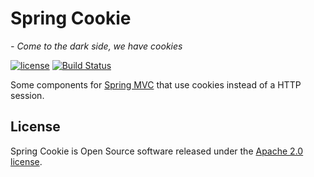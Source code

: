 # Spring Cookie
*- Come to the dark side, we have cookies*

[![license](https://img.shields.io/badge/License-Apache%202.0-blue.svg)](https://www.apache.org/licenses/LICENSE-2.0) [![Build Status](https://travis-ci.org/innoq/spring-cookie.svg?branch=master)](https://travis-ci.org/innoq/spring-cookie)

Some components for
[Spring MVC](https://docs.spring.io/spring/docs/current/spring-framework-reference/web.html)
that use cookies instead of a HTTP session.


## License

Spring Cookie is Open Source software released under the
[Apache 2.0 license](http://www.apache.org/licenses/LICENSE-2.0.html).

